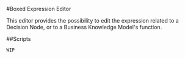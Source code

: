 #Boxed Expression Editor

This editor provides the possibility to edit the expression related to a Decision Node, or to a Business Knowledge Model's function.

##Scripts
```sh
WIP
```
